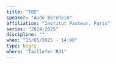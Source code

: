 ```yaml
---
title: "TBD"
speaker: "Aude Bernheim"
affiliation: "Institut Pasteur, Paris"
series: "2024-2025"
discipline: ""
when: "15/05/2025 - 14:00"
type: bigre
where: "Taillefer R31"
---
```

